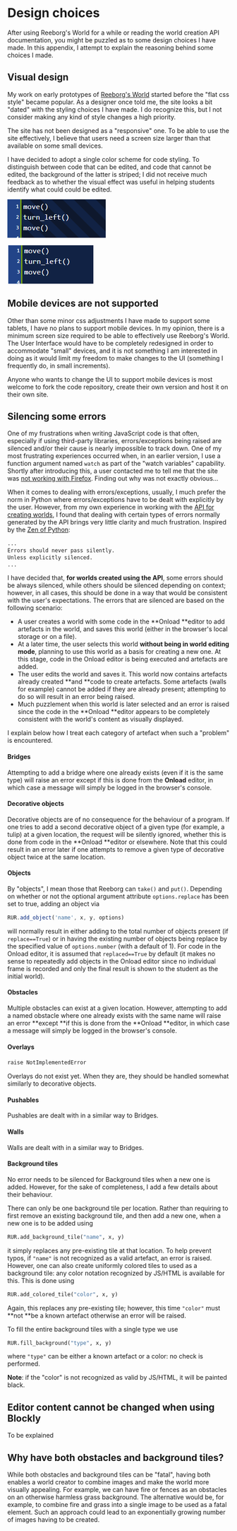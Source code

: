 # Design choices

After using Reeborg's World for a while or reading the world creation API documentation, you might be puzzled as to some design choices I have made. In this appendix, I attempt to explain the reasoning behind some choices I made.

## Visual design

My work on early prototypes of [Reeborg's World](http://reeborg.ca/reeborg.html) started before the "flat css style" became popular. As a designer once told me, the site looks a bit "dated" with the styling choices I have made. I do recognize this, but I not consider making any kind of style changes a high priority.

The site has not been designed as a "responsive" one. To be able to use the site effectively, I believe that users need a screen size larger than that available on some small devices.

I have decided to adopt a single color scheme for code styling. To distinguish between code that can be edited, and code that cannot be edited, the background of the latter is striped; I did not receive much feedback as to whether the visual effect was useful in helping students identify what could could be edited.

![Striped background: read only](/assets/code_striped.png)

![Solid background: can be edited](/assets/code_not_striped.png)

## Mobile devices are not supported

Other than some minor css adjustments I have made to support some tablets, I have no plans to support mobile devices. In my opinion, there is a minimum screen size required to be able to effectively use Reeborg's World. The User Interface would have to be completely redesigned in order to accommodate "small" devices, and it is not something I am interested in doing as it would limit my freedom to make changes to the UI \(something I frequently do, in small increments\).

Anyone who wants to change the UI to support mobile devices is most welcome to fork the code repository, create their own version and host it on their own site.

## Silencing some errors

One of my frustrations when writing JavaScript code is that often, especially if using third-party libraries, errors/exceptions being raised are silenced and/or their cause is nearly impossible to track down. One of my most frustrating experiences occurred when, in an earlier version, I use a function argument named `watch` as part of the "watch variables" capability. Shortly after introducing this, a user contacted me to tell me that the site was [not working with Firefox](https://aroberge.blogspot.ca/2015/12/reeborg-two-major-steps-forward-huge.html). Finding out why was not exactly obvious...

When it comes to dealing with errors/exceptions, usually, I much prefer the norm in Python where errors/exceptions have to be dealt with explicitly by the user.  However, from my own experience in working with the [API for creating worlds](http://reeborg.ca/api/RUR.html), I found that dealing with certain types of errors normally generated by the API brings very little clarity and much frustration.  Inspired by the [Zen of Python](https://www.python.org/dev/peps/pep-0020/):

```
...
Errors should never pass silently.
Unless explicitly silenced.
...
```

I have decided that, **for worlds created using the API**, some errors should be always silenced, while others should be silenced depending on context; however, in all cases, this should be done in a way that would be consistent with the user's expectations.  The errors that are silenced are based on the following scenario:

* A user creates a world with some code in the **Onload **editor to add artefacts in the world, and saves this world \(either in the browser's local storage or on a file\).
* At a later time, the user selects this world **without being in world editing mode**, planning to use this world as a basis for creating a new one.  At this stage, code in the Onload editor is being executed and artefacts are added.
* The user edits the world and saves it.  This world now contains artefacts already created **and **code to create artefacts. Some artefacts \(walls for example\) cannot be added if they are already present; attempting to do so will result in an error being raised.
* Much puzzlement when this world is later selected and an error is raised since the code in the **Onload **editor appears to be completely consistent with the world's content as visually displayed.

I explain below how I treat each category of artefact when such a "problem" is encountered.

#### Bridges

Attempting to add a bridge where one already exists \(even if it is the same type\) will raise an error except if this is done from the **Onload** editor, in which case a message will simply be logged in the browser's console.

#### Decorative objects

Decorative objects are of no consequence for the behaviour of a program. If one tries to add a second decorative object of a given type \(for example, a tulip\) at a given location, the request will be silently ignored, whether this is done from code in the **Onload **editor or elsewhere.  Note that this could result in an error later if one attempts to remove a given type of decorative object twice at the same location.

#### Objects

By "objects", I mean those that Reeborg can `take()` and `put()`. Depending on whether or not the optional argument attribute `options.replace` has been set to true, adding an object via

```js
RUR.add_object('name', x, y, options)
```

will normally result in either adding to the total number of objects present \(if `replace==True`\) or in having the existing number of objects being replace by the specified value of `options.number` \(with a default of 1\).  For code in the Onload editor, it is assumed that `replaced==True` by default \(it makes no sense to repeatedly add objects in the Onload editor since no individual frame is recorded and only the final result is shown to the student as the initial world\).

#### Obstacles

Multiple obstacles can exist at a given location. However, attempting to add a named obstacle where one already exists with the same name will raise an error **except **if this is done from the **Onload **editor, in which case a message will simply be logged in the browser's console.

#### Overlays

```js
raise NotImplementedError
```

Overlays do not exist yet. When they are, they should be handled somewhat similarly to decorative objects.

#### Pushables

Pushables are dealt with in a similar way to Bridges.

#### Walls

Walls are dealt with in a similar way to Bridges.

#### Background tiles

No error needs to be silenced for Background tiles when a new one is added. However, for the sake of completeness, I add a few details about their behaviour.

There can only be one background tile per location. Rather than requiring to first remove an existing background tile, and then add a new one, when a new one is to be added using

```py
RUR.add_background_tile("name", x, y)
```

it simply replaces any pre-existing tile at that location.  To help prevent typos, if `"name"` is not recognized as a valid artefact, an error is raised.  However, one can also create uniformly colored tiles to used as a background tile: any color notation recognized by JS/HTML is available for this. This is done using

```py
RUR.add_colored_tile("color", x, y)
```

Again, this replaces any pre-existing tile; however, this time `"color"` must **not **be a known artefact otherwise an error will be raised.

To fill the entire background tiles with a single type we use

```py
RUR.fill_background("type", x, y)
```

where `"type"` can be either a known artefact or a color: no check is performed.

**Note**: if the "color" is not recognized as valid by JS/HTML, it will be painted black.

## Editor content cannot be changed when using Blockly

To be explained

## Why have both obstacles and background tiles?

While both obstacles and background tiles can be "fatal", having both enables a world creator to combine images and make the world more visually appealing. For example, we can have fire or fences as an obstacles on an otherwise harmless grass background. The alternative would be, for example, to combine fire and grass into a single image to be used as a fatal element. Such an approach could lead to an exponentially growing number of images having to be created.

